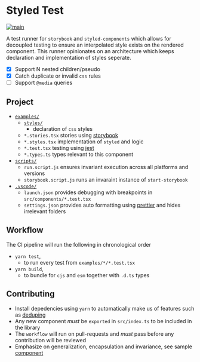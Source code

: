 # Styled Test

[![main](https://github.com/oscario2/styled-test/actions/workflows/react.yml/badge.svg)](https://github.com/oscario2/styled-test/actions/workflows/react.yml)

A test runner for `storybook` and `styled-components` which allows for decoupled testing to ensure an interpolated style exists on the rendered component. This runner opinionates on an architecture which keeps declaration and implementation of styles seperate.

- [x] Support N nested children/pseudo
- [x] Catch duplicate or invalid `css` rules
- [ ] Support `@media` queries

## Project

- [`examples/`](examples)
  - [`styles/`](examples/Button/styles)
    - declaration of `css` styles
  - `*.stories.tsx` stories using [storybook](https://github.com/storybookjs/storybook)
  - `*.styles.tsx` implementation of `styled` and logic
  - `*.test.tsx` testing using [jest](https://github.com/facebook/jest)
  - `*.types.ts` types relevant to this component
- [`scripts/`](scripts)
  - `run.script.js` ensures invariant execution across all platforms and versions
  - `storybook.script.js` runs an invaraint instance of `start-storybook`
- [`.vscode/`](.vscode)
  - `launch.json` provides debugging with breakpoints in `src/components/*.test.tsx`
  - `settings.json` provides auto formatting using [prettier](https://marketplace.visualstudio.com/items?itemName=esbenp.prettier-vscode) and hides irrelevant folders

## Workflow

The CI pipeline will run the following in chronological order

- `yarn test`,
  - to run every test from `examples/*/*.test.tsx`
- `yarn build`,
  - to bundle for `cjs` and `esm` together with `.d.ts` types

## Contributing

- Install depedencies using `yarn` to automatically make us of features such as [deduping](https://classic.yarnpkg.com/en/docs/cli/dedupe)
- Any new component _must_ be `exported` in `src/index.ts` to be included in the library
- The `workflow` will run on pull-requests and _must_ pass before any contribution will be reviewed
- Emphasize on generalization, encapsulation and invariance, see sample [component]()
